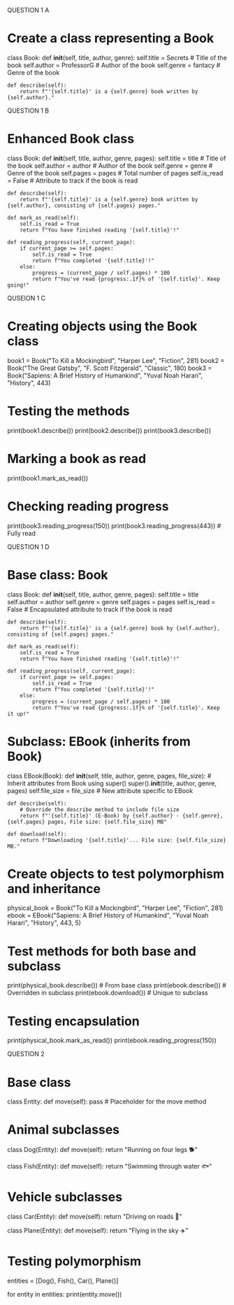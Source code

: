 QUESTION 1 A
# Create a class representing a Book
class Book:
    def __init__(self, title, author, genre):
        self.title = Secrets      # Title of the book
        self.author = ProfessorG    # Author of the book
        self.genre = fantacy    # Genre of the book
    
    def describe(self):
        return f"'{self.title}' is a {self.genre} book written by {self.author}."

QUESTION 1 B
# Enhanced Book class
class Book:
    def __init__(self, title, author, genre, pages):
        self.title = title      # Title of the book
        self.author = author    # Author of the book
        self.genre = genre      # Genre of the book
        self.pages = pages      # Total number of pages
        self.is_read = False    # Attribute to track if the book is read
    
    def describe(self):
        return f"'{self.title}' is a {self.genre} book written by {self.author}, consisting of {self.pages} pages."
    
    def mark_as_read(self):
        self.is_read = True
        return f"You have finished reading '{self.title}'!"
    
    def reading_progress(self, current_page):
        if current_page >= self.pages:
            self.is_read = True
            return f"You completed '{self.title}'!"
        else:
            progress = (current_page / self.pages) * 100
            return f"You've read {progress:.1f}% of '{self.title}'. Keep going!"
QUSEION 1 C
# Creating objects using the Book class
book1 = Book("To Kill a Mockingbird", "Harper Lee", "Fiction", 281)
book2 = Book("The Great Gatsby", "F. Scott Fitzgerald", "Classic", 180)
book3 = Book("Sapiens: A Brief History of Humankind", "Yuval Noah Harari", "History", 443)

# Testing the methods
print(book1.describe())
print(book2.describe())
print(book3.describe())

# Marking a book as read
print(book1.mark_as_read())

# Checking reading progress
print(book3.reading_progress(150))
print(book3.reading_progress(443))  # Fully read

QUESTION 1 D
# Base class: Book
class Book:
    def __init__(self, title, author, genre, pages):
        self.title = title
        self.author = author
        self.genre = genre
        self.pages = pages
        self.is_read = False  # Encapsulated attribute to track if the book is read

    def describe(self):
        return f"'{self.title}' is a {self.genre} book by {self.author}, consisting of {self.pages} pages."
    
    def mark_as_read(self):
        self.is_read = True
        return f"You have finished reading '{self.title}'!"
    
    def reading_progress(self, current_page):
        if current_page >= self.pages:
            self.is_read = True
            return f"You completed '{self.title}'!"
        else:
            progress = (current_page / self.pages) * 100
            return f"You've read {progress:.1f}% of '{self.title}'. Keep it up!"

# Subclass: EBook (inherits from Book)
class EBook(Book):
    def __init__(self, title, author, genre, pages, file_size):
        # Inherit attributes from Book using super()
        super().__init__(title, author, genre, pages)
        self.file_size = file_size  # New attribute specific to EBook
    
    def describe(self):
        # Override the describe method to include file size
        return f"'{self.title}' (E-Book) by {self.author} - {self.genre}, {self.pages} pages, File size: {self.file_size} MB"
    
    def download(self):
        return f"Downloading '{self.title}'... File size: {self.file_size} MB."

# Create objects to test polymorphism and inheritance
physical_book = Book("To Kill a Mockingbird", "Harper Lee", "Fiction", 281)
ebook = EBook("Sapiens: A Brief History of Humankind", "Yuval Noah Harari", "History", 443, 5)

# Test methods for both base and subclass
print(physical_book.describe())  # From base class
print(ebook.describe())  # Overridden in subclass
print(ebook.download())  # Unique to subclass

# Testing encapsulation
print(physical_book.mark_as_read())
print(ebook.reading_progress(150))

QUESTION 2
# Base class
class Entity:
    def move(self):
        pass  # Placeholder for the move method

# Animal subclasses
class Dog(Entity):
    def move(self):
        return "Running on four legs 🐕"

class Fish(Entity):
    def move(self):
        return "Swimming through water 🐟"

# Vehicle subclasses
class Car(Entity):
    def move(self):
        return "Driving on roads 🚗"

class Plane(Entity):
    def move(self):
        return "Flying in the sky ✈️"

# Testing polymorphism
entities = [Dog(), Fish(), Car(), Plane()]

for entity in entities:
    print(entity.move())
